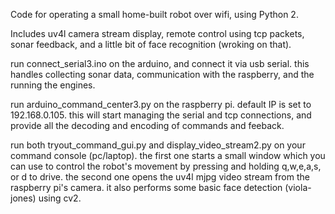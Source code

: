 Code for operating a small home-built robot over wifi, using Python 2.

Includes uv4l camera stream display, remote control using tcp packets, sonar feedback, and a little bit of face recognition (wroking on that).

run connect_serial3.ino on the arduino, and connect it via usb serial. this handles collecting sonar data, communication with the raspberry, and the running the engines.

run arduino_command_center3.py on the raspberry pi. default IP is set to 192.168.0.105. this will start managing the serial and tcp connections, and provide all the decoding and encoding of commands and feeback.

run both tryout_command_gui.py and display_video_stream2.py on your command console (pc/laptop). 
the first one starts a small window which you can use to control the robot's movement by pressing and holding q,w,e,a,s, or d to drive.
the second one opens the uv4l mjpg video stream from the raspberry pi's camera. it also performs some basic face detection (viola-jones) using cv2.
